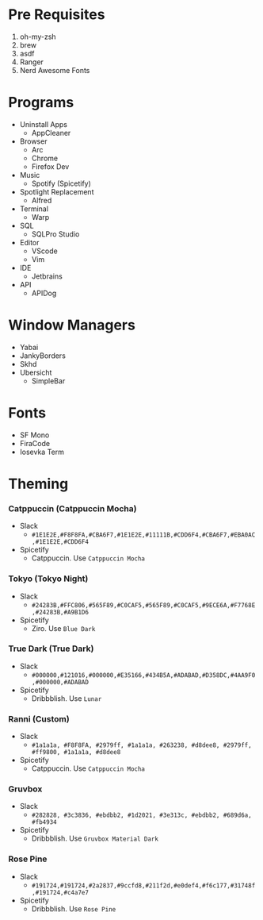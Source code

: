 # Pre Requisites

1. oh-my-zsh
2. brew
3. asdf
4. Ranger
5. Nerd Awesome Fonts

# Programs

- Uninstall Apps
  - AppCleaner
- Browser
  - Arc
  - Chrome
  - Firefox Dev
- Music
  - Spotify (Spicetify)
- Spotlight Replacement
  - Alfred
- Terminal
  - Warp
- SQL
  - SQLPro Studio
- Editor
  - VScode
  - Vim
- IDE
  - Jetbrains
- API
  - APIDog

# Window Managers

- Yabai
- JankyBorders
- Skhd
- Ubersicht
  - SimpleBar

# Fonts

- SF Mono
- FiraCode
- Iosevka Term

# Theming

### Catppuccin (Catppuccin Mocha)

- Slack
  - `#1E1E2E,#F8F8FA,#CBA6F7,#1E1E2E,#11111B,#CDD6F4,#CBA6F7,#EBA0AC,#1E1E2E,#CDD6F4`
- Spicetify
  - Catppuccin. Use `Catppuccin Mocha`

### Tokyo (Tokyo Night)

- Slack
  - `#24283B,#FFC806,#565F89,#C0CAF5,#565F89,#C0CAF5,#9ECE6A,#F7768E,#24283B,#A9B1D6`
- Spicetify
  - Ziro. Use `Blue Dark`

### True Dark (True Dark)

- Slack
  - `#000000,#121016,#000000,#E35166,#434B5A,#ADABAD,#D358DC,#4AA9F0,#000000,#ADABAD`
- Spicetify
  - Dribbblish. Use `Lunar`

### Ranni (Custom)

- Slack
  - `#1a1a1a, #F8F8FA, #2979ff, #1a1a1a, #263238, #d8dee8, #2979ff, #ff9800, #1a1a1a, #d8dee8`
- Spicetify
  - Catppuccin. Use `Catppuccin Mocha`

### Gruvbox

- Slack
  - `#282828, #3c3836, #ebdbb2, #1d2021, #3e313c, #ebdbb2, #689d6a, #fb4934`
- Spicetify
  - Dribbblish. Use `Gruvbox Material Dark`

### Rose Pine

- Slack
  - `#191724,#191724,#2a2837,#9ccfd8,#211f2d,#e0def4,#f6c177,#31748f,#191724,#c4a7e7`
- Spicetify
  - Dribbblish. Use `Rose Pine`
